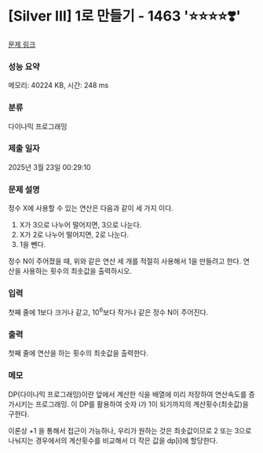 # [Silver III] 1로 만들기 - 1463 '⭐⭐⭐⭐❣️'

[문제 링크](https://www.acmicpc.net/problem/1463)

### 성능 요약

메모리: 40224 KB, 시간: 248 ms

### 분류

다이나믹 프로그래밍

### 제출 일자

2025년 3월 23일 00:29:10

### 문제 설명

<p>정수 X에 사용할 수 있는 연산은 다음과 같이 세 가지 이다.</p>

<ol>
	<li>X가 3으로 나누어 떨어지면, 3으로 나눈다.</li>
	<li>X가 2로 나누어 떨어지면, 2로 나눈다.</li>
	<li>1을 뺀다.</li>
</ol>

<p>정수 N이 주어졌을 때, 위와 같은 연산 세 개를 적절히 사용해서 1을 만들려고 한다. 연산을 사용하는 횟수의 최솟값을 출력하시오.</p>

### 입력

 <p>첫째 줄에 1보다 크거나 같고, 10<sup>6</sup>보다 작거나 같은 정수 N이 주어진다.</p>

### 출력

 <p>첫째 줄에 연산을 하는 횟수의 최솟값을 출력한다.</p>

### 메모

DP(다이나믹 프로그래밍)이란 앞에서 계산한 식을 배열에 미리 저장하여 연산속도를 증가시키는 프로그래밍.
이 DP를 활용하여 숫자 i가 1이 되기까지의 계산횟수(최솟값)을 구한다.

이론상 +1 을 통해서 접근이 가능하나, 우리가 원하는 것은 최솟값이므로 2 또는 3으로 나눠지는 경우에서의 계산횟수를 비교해서 더 작은 값을 dp[i]에 할당한다.
